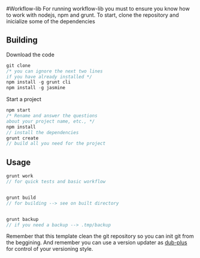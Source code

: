 #Workflow-lib
For running workflow-lib you must to ensure you know how to work with nodejs, npm and grunt. To start, clone the repository and inicialize some of the dependencies
## Building
Download the code
```js
git clone 
/* you can ignore the next two lines
if you have already installed */ 
npm install -g grunt cli
npm install -g jasmine
```
Start a project
```js
npm start 
/* Rename and answer the questions
about your project name, etc., */
npm install 
// install the dependencies 
grunt create 
// build all you need for the project 
```
## Usage

```js
grunt work 
// for quick tests and basic workflow


grunt build 
// for building --> see on built directory


grunt backup 
// if you need a backup --> .tmp/backup
```
Remember that this template clean the git repository so you can init git from the beggining. And remember you can use a version updater as [dub-plus](https://www.npmjs.com/package/dub-plus) for control of your versioning style.
